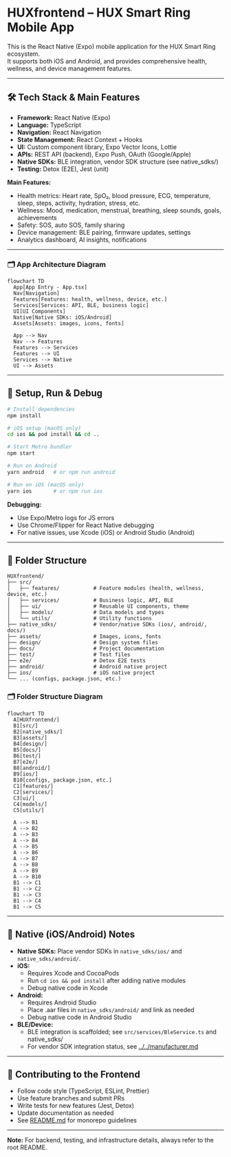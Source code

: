 # HUXfrontend – HUX Smart Ring Mobile App

This is the React Native (Expo) mobile application for the HUX Smart Ring ecosystem.  
It supports both iOS and Android, and provides comprehensive health, wellness, and device management features.

---

## 🛠️ Tech Stack & Main Features

- **Framework:** React Native (Expo)
- **Language:** TypeScript
- **Navigation:** React Navigation
- **State Management:** React Context + Hooks
- **UI:** Custom component library, Expo Vector Icons, Lottie
- **APIs:** REST API (backend), Expo Push, OAuth (Google/Apple)
- **Native SDKs:** BLE integration, vendor SDK structure (see native_sdks/)
- **Testing:** Detox (E2E), Jest (unit)

**Main Features:**
- Health metrics: Heart rate, SpO₂, blood pressure, ECG, temperature, sleep, steps, activity, hydration, stress, etc.
- Wellness: Mood, medication, menstrual, breathing, sleep sounds, goals, achievements
- Safety: SOS, auto SOS, family sharing
- Device management: BLE pairing, firmware updates, settings
- Analytics dashboard, AI insights, notifications

---

### 🗂️ App Architecture Diagram

```mermaid
flowchart TD
  App[App Entry - App.tsx]
  Nav[Navigation]
  Features[Features: health, wellness, device, etc.]
  Services[Services: API, BLE, business logic]
  UI[UI Components]
  Native[Native SDKs: iOS/Android]
  Assets[Assets: images, icons, fonts]

  App --> Nav
  Nav --> Features
  Features --> Services
  Features --> UI
  Services --> Native
  UI --> Assets
```

---

## 🚀 Setup, Run & Debug

```sh
# Install dependencies
npm install

# iOS setup (macOS only)
cd ios && pod install && cd ..

# Start Metro bundler
npm start

# Run on Android
yarn android   # or npm run android

# Run on iOS (macOS only)
yarn ios       # or npm run ios
```

**Debugging:**
- Use Expo/Metro logs for JS errors
- Use Chrome/Flipper for React Native debugging
- For native issues, use Xcode (iOS) or Android Studio (Android)

---

## 📁 Folder Structure

```
HUXfrontend/
├── src/
│   ├── features/           # Feature modules (health, wellness, device, etc.)
│   ├── services/           # Business logic, API, BLE
│   ├── ui/                 # Reusable UI components, theme
│   ├── models/             # Data models and types
│   └── utils/              # Utility functions
├── native_sdks/            # Vendor/native SDKs (ios/, android/, docs/)
├── assets/                 # Images, icons, fonts
├── design/                 # Design system files
├── docs/                   # Project documentation
├── test/                   # Test files
├── e2e/                    # Detox E2E tests
├── android/                # Android native project
├── ios/                    # iOS native project
└── ... (configs, package.json, etc.)
```

### 🗂️ Folder Structure Diagram

```mermaid
flowchart TD
  A[HUXfrontend/]
  B1[src/]
  B2[native_sdks/]
  B3[assets/]
  B4[design/]
  B5[docs/]
  B6[test/]
  B7[e2e/]
  B8[android/]
  B9[ios/]
  B10[configs, package.json, etc.]
  C1[features/]
  C2[services/]
  C3[ui/]
  C4[models/]
  C5[utils/]

  A --> B1
  A --> B2
  A --> B3
  A --> B4
  A --> B5
  A --> B6
  A --> B7
  A --> B8
  A --> B9
  A --> B10
  B1 --> C1
  B1 --> C2
  B1 --> C3
  B1 --> C4
  B1 --> C5
```

---

## 📱 Native (iOS/Android) Notes

- **Native SDKs:** Place vendor SDKs in `native_sdks/ios/` and `native_sdks/android/`.
- **iOS:**
  - Requires Xcode and CocoaPods
  - Run `cd ios && pod install` after adding native modules
  - Debug native code in Xcode
- **Android:**
  - Requires Android Studio
  - Place .aar files in `native_sdks/android/` and link as needed
  - Debug native code in Android Studio
- **BLE/Device:**
  - BLE integration is scaffolded; see `src/services/BleService.ts` and native_sdks/
  - For vendor SDK integration status, see [../../manufacturer.md](../../manufacturer.md)

---

## 🤝 Contributing to the Frontend

- Follow code style (TypeScript, ESLint, Prettier)
- Use feature branches and submit PRs
- Write tests for new features (Jest, Detox)
- Update documentation as needed
- See [README.md](./README.md) for monorepo guidelines

---

**Note:** For backend, testing, and infrastructure details, always refer to the root README. 